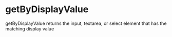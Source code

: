 # getByDisplayValue

getByDisplayValue returns the input, textarea, or select element that has the
matching display value

